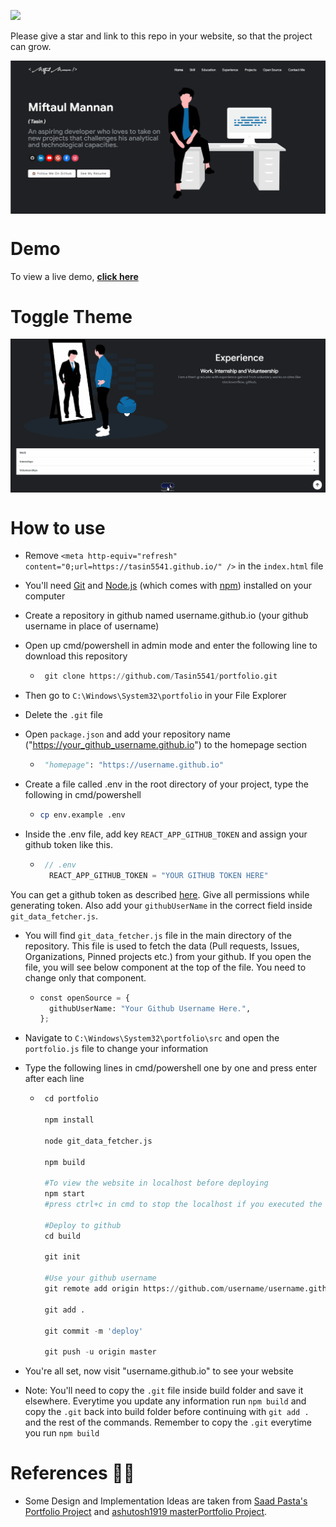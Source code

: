 <a href="https://hits.seeyoufarm.com"><img src="https://hits.seeyoufarm.com/api/count/incr/badge.svg?url=https%3A%2F%2Fgithub.com%2FTasin5541%2Fportfolio&count_bg=%2379C83D&title_bg=%23555555&icon=&icon_color=%23E7E7E7&title=hits&edge_flat=false"/></a>

Please give a star and link to this repo in your website, so that the project can grow.

<p align="center"> 
    <a href="https://tasin5541.github.io" target="_blank">
    <img src="images/theme.gif" align="center"></img>
    </a>
</p>

# Demo
To view a live demo, **[click here](https://tasin5541.github.io/)**

# Toggle Theme
<p align="center"> 
    <img src="images/toggle.gif" align="center"></img>
</p>

# How to use

- Remove `<meta http-equiv="refresh" content="0;url=https://tasin5541.github.io/" />` in the `index.html` file
- You'll need [Git](https://git-scm.com) and [Node.js](https://nodejs.org/en/download/) (which comes with [npm](http://npmjs.com)) installed on your computer 
- Create a repository in github named username.github.io (your github username in place of username)
- Open up cmd/powershell in admin mode and enter the following line to download this repository

  - ```python
     git clone https://github.com/Tasin5541/portfolio.git
    ```
- Then go to `C:\Windows\System32\portfolio` in your File Explorer
- Delete the `.git` file
- Open `package.json` and add your repository name ("https://your_github_username.github.io") to the homepage section

  - ```python
     "homepage": "https://username.github.io"
    ```
    
- Create a file called .env in the root directory of your project, type the following in cmd/powershell

  - ```bash
    cp env.example .env
    ```

- Inside the .env file, add key `REACT_APP_GITHUB_TOKEN` and assign your github token like this.

  - ```javascript
     // .env
      REACT_APP_GITHUB_TOKEN = "YOUR GITHUB TOKEN HERE"
    ```

You can get a github token as described [here](https://docs.github.com/en/github/authenticating-to-github/creating-a-personal-access-token). Give all permissions while generating token. Also add your `githubUserName` in the correct field inside `git_data_fetcher.js`.

- You will find `git_data_fetcher.js` file in the main directory of the repository. This file is used to fetch the data (Pull requests, Issues, Organizations, Pinned projects etc.) from your github.
If you open the file, you will see below component at the top of the file. You need to change only that component.

  - ```python
    const openSource = {
      githubUserName: "Your Github Username Here.",
    };
    ```
- Navigate to `C:\Windows\System32\portfolio\src` and open the `portfolio.js` file to change your information
- Type the following lines in cmd/powershell one by one and press enter after each line
 
  - ```python
     cd portfolio
     
     npm install
     
     node git_data_fetcher.js
     
     npm build
     
     #To view the website in localhost before deploying
     npm start
     #press ctrl+c in cmd to stop the localhost if you executed the last command
     
     #Deploy to github
     cd build
     
     git init
     
     #Use your github username
     git remote add origin https://github.com/username/username.github.io.git
     
     git add .
     
     git commit -m 'deploy'
     
     git push -u origin master
    ```
 - You're all set, now visit "username.github.io" to see your website
 - Note: You'll need to copy the `.git` file inside build folder and save it elsewhere. Everytime you update any information run `npm build` and copy the `.git` back into build folder before continuing with `git add .` and the rest of the commands. Remember to copy the `.git` everytime you run `npm build`

# References 👏🏻

- Some Design and Implementation Ideas are taken from [Saad Pasta's Portfolio Project](https://github.com/saadpasta/developerFolio) and [ashutosh1919 masterPortfolio Project](https://github.com/ashutosh1919/masterPortfolio).
